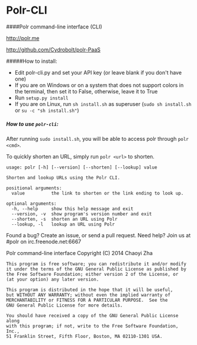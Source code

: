Polr-CLI
========

####Polr command-line interface (CLI)

http://polr.me

http://github.com/Cydrobolt/polr-PaaS


#####How to install:

 - Edit polr-cli.py and set your API key (or leave blank if you don't have one)
 - If you are on Windows or on a system that does not support colors in the terminal, then set it to False, otherwise, leave it to True
 - Run `setup.py install`
 - If you are on Linux, run `sh install.sh` as superuser (`sudo sh install.sh` or `su -c "sh install.sh"`)

##### How to use `polr-cli`:
After running `sudo install.sh`, you will be able to access polr through `polr <cmd>`.

To quickly shorten an URL, simply run `polr <url>` to shorten.

```
usage: polr [-h] [--version] [--shorten] [--lookup] value

Shorten and lookup URLs using the Polr CLI.

positional arguments:
  value          the link to shorten or the link ending to look up.

optional arguments:
  -h, --help     show this help message and exit
  --version, -v  show program's version number and exit
  --shorten, -s  shorten an URL using Polr
  --lookup, -l   lookup an URL using Polr
```

Found a bug? Create an issue, or send a pull request.
Need help? Join us at #polr on irc.freenode.net:6667

Polr command-line interface
    Copyright (C) 2014 Chaoyi Zha

    This program is free software; you can redistribute it and/or modify
    it under the terms of the GNU General Public License as published by
    the Free Software Foundation; either version 2 of the License, or
    (at your option) any later version.

    This program is distributed in the hope that it will be useful,
    but WITHOUT ANY WARRANTY; without even the implied warranty of
    MERCHANTABILITY or FITNESS FOR A PARTICULAR PURPOSE.  See the
    GNU General Public License for more details.

    You should have received a copy of the GNU General Public License along
    with this program; if not, write to the Free Software Foundation, Inc.,
    51 Franklin Street, Fifth Floor, Boston, MA 02110-1301 USA.
